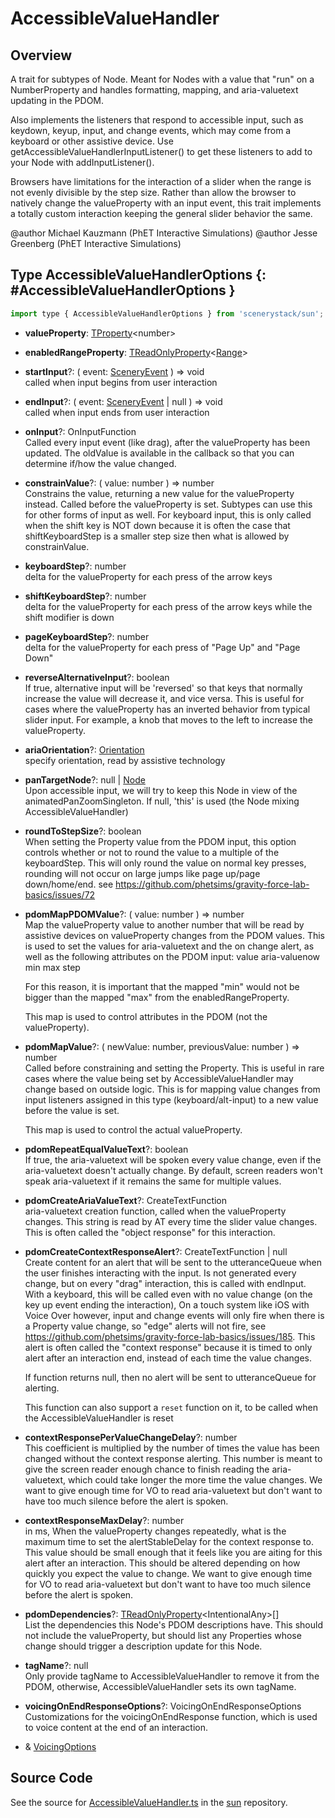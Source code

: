 # AccessibleValueHandler

## Overview

A trait for subtypes of Node. Meant for Nodes with a value that "run" on a NumberProperty and handles formatting,
mapping, and aria-valuetext updating in the PDOM.

Also implements the listeners that respond to accessible input, such as keydown, keyup, input, and change
events, which may come from a keyboard or other assistive device. Use getAccessibleValueHandlerInputListener() to get
these listeners to add to your Node with addInputListener().

Browsers have limitations for the interaction of a slider when the range is not evenly divisible by the step size.
Rather than allow the browser to natively change the valueProperty with an input event, this trait implements a
totally custom interaction keeping the general slider behavior the same.

@author Michael Kauzmann (PhET Interactive Simulations)
@author Jesse Greenberg (PhET Interactive Simulations)

## Type AccessibleValueHandlerOptions {: #AccessibleValueHandlerOptions }


```js
import type { AccessibleValueHandlerOptions } from 'scenerystack/sun';
```


- **valueProperty**: [TProperty](../axon/TProperty.md)&lt;<span style="color: hsla(calc(var(--md-hue) + 180deg),80%,40%,1);">number</span>&gt;
- **enabledRangeProperty**: [TReadOnlyProperty](../axon/TReadOnlyProperty.md)&lt;[Range](../dot/Range.md)&gt;
- **startInput**?: ( event: [SceneryEvent](../scenery/SceneryEvent.md) ) =&gt; <span style="color: hsla(calc(var(--md-hue) + 180deg),80%,40%,1);">void</span>
<br>  called when input begins from user interaction
- **endInput**?: ( event: [SceneryEvent](../scenery/SceneryEvent.md) | <span style="color: hsla(calc(var(--md-hue) + 180deg),80%,40%,1);">null</span> ) =&gt; <span style="color: hsla(calc(var(--md-hue) + 180deg),80%,40%,1);">void</span>
<br>  called when input ends from user interaction
- **onInput**?: OnInputFunction
<br>  Called every input event (like drag), after the valueProperty has been updated. The oldValue is available in the
  callback so that you can determine if/how the value changed.
- **constrainValue**?: ( value: <span style="color: hsla(calc(var(--md-hue) + 180deg),80%,40%,1);">number</span> ) =&gt; <span style="color: hsla(calc(var(--md-hue) + 180deg),80%,40%,1);">number</span>
<br>  Constrains the value, returning a new value for the valueProperty instead. Called before the valueProperty is set.
  Subtypes can use this for other forms of input as well.
  For keyboard input, this is only called when the shift key is NOT down because it is often the case that
  shiftKeyboardStep is a smaller step size then what is allowed by constrainValue.
- **keyboardStep**?: <span style="color: hsla(calc(var(--md-hue) + 180deg),80%,40%,1);">number</span>
<br>  delta for the valueProperty for each press of the arrow keys
- **shiftKeyboardStep**?: <span style="color: hsla(calc(var(--md-hue) + 180deg),80%,40%,1);">number</span>
<br>  delta for the valueProperty for each press of the arrow keys while the shift modifier is down
- **pageKeyboardStep**?: <span style="color: hsla(calc(var(--md-hue) + 180deg),80%,40%,1);">number</span>
<br>  delta for the valueProperty for each press of "Page Up" and "Page Down"
- **reverseAlternativeInput**?: <span style="color: hsla(calc(var(--md-hue) + 180deg),80%,40%,1);">boolean</span>
<br>  If true, alternative input will be 'reversed' so that keys that normally increase the value will decrease it,
  and vice versa. This is useful for cases where the valueProperty has an inverted behavior from typical slider
  input. For example, a knob that moves to the left to increase the valueProperty.
- **ariaOrientation**?: [Orientation](../phet-core/Orientation.md)
<br>  specify orientation, read by assistive technology
- **panTargetNode**?: <span style="color: hsla(calc(var(--md-hue) + 180deg),80%,40%,1);">null</span> | [Node](../scenery/Node.md)
<br>  Upon accessible input, we will try to keep this Node in view of the animatedPanZoomSingleton.
  If null, 'this' is used (the Node mixing AccessibleValueHandler)
- **roundToStepSize**?: <span style="color: hsla(calc(var(--md-hue) + 180deg),80%,40%,1);">boolean</span>
<br>  When setting the Property value from the PDOM input, this option controls whether or not to
  round the value to a multiple of the keyboardStep. This will only round the value on normal key presses,
  rounding will not occur on large jumps like page up/page down/home/end.
  see https://github.com/phetsims/gravity-force-lab-basics/issues/72
- **pdomMapPDOMValue**?: ( value: <span style="color: hsla(calc(var(--md-hue) + 180deg),80%,40%,1);">number</span> ) =&gt; <span style="color: hsla(calc(var(--md-hue) + 180deg),80%,40%,1);">number</span>
<br>  Map the valueProperty value to another number that will be read by assistive devices on
  valueProperty changes from the PDOM values. This is used to set the values for aria-valuetext and the on
  change alert, as well as the following attributes on the PDOM input:
     value
     aria-valuenow
     min
     max
     step
  
  For this reason, it is important that the mapped "min" would not be bigger than the mapped "max" from the
  enabledRangeProperty.
  
  This map is used to control attributes in the PDOM (not the valueProperty).
- **pdomMapValue**?: ( newValue: <span style="color: hsla(calc(var(--md-hue) + 180deg),80%,40%,1);">number</span>, previousValue: <span style="color: hsla(calc(var(--md-hue) + 180deg),80%,40%,1);">number</span> ) =&gt; <span style="color: hsla(calc(var(--md-hue) + 180deg),80%,40%,1);">number</span>
<br>  Called before constraining and setting the Property. This is useful in rare cases where the value being set
  by AccessibleValueHandler may change based on outside logic. This is for mapping value changes from input listeners
  assigned in this type (keyboard/alt-input) to a new value before the value is set.
  
  This map is used to control the actual valueProperty.
- **pdomRepeatEqualValueText**?: <span style="color: hsla(calc(var(--md-hue) + 180deg),80%,40%,1);">boolean</span>
<br>  If true, the aria-valuetext will be spoken every value change, even if the aria-valuetext doesn't
  actually change. By default, screen readers won't speak aria-valuetext if it remains the same for
  multiple values.
- **pdomCreateAriaValueText**?: CreateTextFunction
<br>  aria-valuetext creation function, called when the valueProperty changes.
  This string is read by AT every time the slider value changes. This is often called the "object response"
  for this interaction.
- **pdomCreateContextResponseAlert**?: CreateTextFunction | <span style="color: hsla(calc(var(--md-hue) + 180deg),80%,40%,1);">null</span>
<br>  Create content for an alert that will be sent to the utteranceQueue when the user finishes interacting
  with the input. Is not generated every change, but on every "drag" interaction, this is called with
  endInput. With a keyboard, this will be called even with no value change (on the key up event ending the
  interaction), On a touch system like iOS with Voice Over however, input and change events will only fire
  when there is a Property value change, so "edge" alerts will not fire, see https://github.com/phetsims/gravity-force-lab-basics/issues/185.
  This alert is often called the "context response" because it is timed to only alert after an interaction
  end, instead of each time the value changes.
  
  If function returns null, then no alert will be sent to utteranceQueue for alerting.
  
  This function can also support a `reset` function on it, to be called when the AccessibleValueHandler is reset
- **contextResponsePerValueChangeDelay**?: <span style="color: hsla(calc(var(--md-hue) + 180deg),80%,40%,1);">number</span>
<br>  This coefficient is multiplied by the number of times the value has been changed without the context response
  alerting. This number is meant to give the screen reader enough chance to finish reading the aria-valuetext,
  which could take longer the more time the value changes. We want to give enough time for VO to read
  aria-valuetext but don't want to have too much silence before the alert is spoken.
- **contextResponseMaxDelay**?: <span style="color: hsla(calc(var(--md-hue) + 180deg),80%,40%,1);">number</span>
<br>  in ms, When the valueProperty changes repeatedly, what is the maximum time to set the
  alertStableDelay for the context response to. This value should be small enough that it feels like you are
  aiting for this alert after an interaction. This should be altered depending on how quickly you expect the
  value to change. We want to give enough time for VO to read aria-valuetext but don't want to have too much
  silence before the alert is spoken.
- **pdomDependencies**?: [TReadOnlyProperty](../axon/TReadOnlyProperty.md)&lt;IntentionalAny&gt;[]
<br>  List the dependencies this Node's PDOM descriptions have. This should not include the valueProperty, but
  should list any Properties whose change should trigger a description update for this Node.
- **tagName**?: <span style="color: hsla(calc(var(--md-hue) + 180deg),80%,40%,1);">null</span>
<br>  Only provide tagName to AccessibleValueHandler to remove it from the PDOM, otherwise, AccessibleValueHandler
  sets its own tagName.
- **voicingOnEndResponseOptions**?: VoicingOnEndResponseOptions
<br>  Customizations for the voicingOnEndResponse function, which is used to voice content at the end
  of an interaction.
- &amp; [VoicingOptions](../scenery/Voicing.md#VoicingOptions)




## Source Code

See the source for [AccessibleValueHandler.ts](https://github.com/phetsims/sun/blob/main/js/accessibility/AccessibleValueHandler.ts) in the [sun](https://github.com/phetsims/sun) repository.
